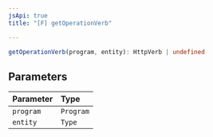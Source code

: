 ```yaml
---
jsApi: true
title: "[F] getOperationVerb"

---
```

```ts
getOperationVerb(program, entity): HttpVerb | undefined
```

## Parameters

| Parameter | Type |
| :------ | :------ |
| `program` | `Program` |
| `entity` | `Type` |
